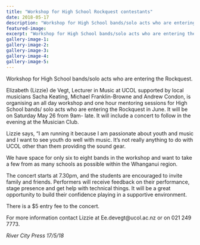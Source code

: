 ```yaml
---
title: "Workshop for High School Rockquest contestants"
date: 2018-05-17
description: "Workshop for High School bands/solo acts who are entering the Rockquest..."
featured-image: 
excerpt: "Workshop for High School bands/solo acts who are entering the Rockquest."
gallery-image-1: 
gallery-image-2: 
gallery-image-3: 
gallery-image-4: 
gallery-image-5: 
---
```


<p><span>Workshop for High School bands/solo acts who are entering the Rockquest.</span></p>
<p><span>Elizabeth (Lizzie) de Vegt, Lecturer in Music at UCOL supported by local musicians Sacha Keating, Michael Franklin-Browne and Andrew Condon, is organising an all day workshop and one hour mentoring sessions for High School bands/ solo acts who are entering the Rockquest in June. It will be on Saturday May 26 from 9am- late. I</span><span class="text_exposed_show">t will include a concert to follow in the evening at the Musician Club.<br /></span></p>
<p><span class="text_exposed_show">Lizzie says, &ldquo;I am running it because I am passionate about youth and music and I want to see youth do well with music. It&rsquo;s not really anything to do with UCOL other than them providing the sound gear.<br /></span></p>
<p><span class="text_exposed_show">We have space for only six to eight bands in the workshop and want to take a few from as many schools as possible within the Whanganui region.<br /></span></p>
<p><span class="text_exposed_show">The concert starts at 7.30pm, and the students are encouraged to invite family and friends. Performers will receive feedback on their performance, stage presence and get help with technical things. It will be a great opportunity to build their confidence playing in a supportive environment.<br /></span></p>
<p><span class="text_exposed_show">There is a $5 entry fee to the concert.<br /></span></p>
<p><span class="text_exposed_show">For more information contact Lizzie at Ee.devegt@ucol.ac.nz or on 021 249 7773.</span></p>
<p><em><span class="text_exposed_show">River City Press 17/5/18</span></em></p>

